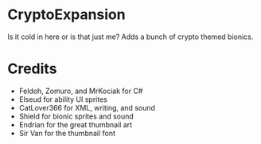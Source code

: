 # CryptoExpansion
Is it cold in here or is that just me? Adds a bunch of crypto themed bionics.

# Credits
* Feldoh, Zomuro, and MrKociak for C#
* Elseud for ability UI sprites
* CatLover366 for XML, writing, and sound
* Shield for bionic sprites and sound
* Endrian for the great thumbnail art
* Sir Van for the thumbnail font
